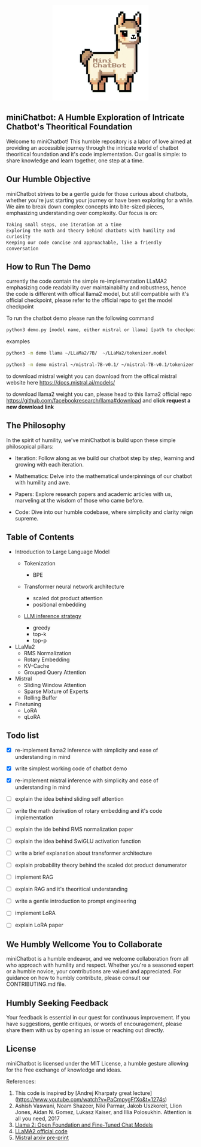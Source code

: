 <div style="text-align:center;">
<img src="https://github.com/kikirizki/miniChatbot/blob/main/minichatbot_icon.png" width="256px" height="256px">
</div>

## miniChatbot: A Humble Exploration of Intricate Chatbot's Theoritical Foundation 

Welcome to miniChatbot! This humble repository is a labor of love aimed at providing an accessible journey through the intricate world of chatbot theoritical foundation and it's code implementation. Our goal is simple: to share knowledge and learn together, one step at a time.

## Our Humble Objective

miniChatbot strives to be a gentle guide for those curious about chatbots, whether you're just starting your journey or have been exploring for a while. We aim to break down complex concepts into bite-sized pieces, emphasizing understanding over complexity. Our focus is on:

    Taking small steps, one iteration at a time
    Exploring the math and theory behind chatbots with humility and curiosity
    Keeping our code concise and approachable, like a friendly conversation


## How to Run The Demo
currently the code contain the simple re-implementation LLaMA2 emphasizing code readability over maintainability and robustness, hence the code is different with offical llama2 model, but still compatible with it's official checkpoint, please refer to the official repo to get the model checkpoint

To run the chatbot demo please run the following command

```bash
python3 demo.py [model name, either mistral or llama] [path to checkpoint directory]  [path to tokenizer weight]
```
examples
```bash
python3 -m demo llama ~/LLaMa2/7B/  ~/LLaMa2/tokenizer.model
```
```bash
python3 -m demo mistral ~/mistral-7B-v0.1/ ~/mistral-7B-v0.1/tokenizer.model
```
to download mistral weight you can download from the offical mistral website here 
https://docs.mistral.ai/models/

to download llama2 weight you can, please head to this llama2 official repo https://github.com/facebookresearch/llama#download and <b>click request a new download link</b>


## The Philosophy

In the spirit of humility, we've miniChatbot is build upon these simple philosopical pillars:

- Iteration: Follow along as we build our chatbot step by step, learning and growing with each iteration.

- Mathematics: Delve into the mathematical underpinnings of our chatbot with humility and awe.

- Papers: Explore research papers and academic articles with us, marveling at the wisdom of those who came before.

- Code: Dive into our humble codebase, where simplicity and clarity reign supreme.


## Table of Contents
- Introduction to Large Language Model
  - Tokenization
    - BPE
  - Transformer neural network architecture
    - scaled dot product attention
    - positional embedding

  - [LLM inference strategy](doc/inference_strategy.md)
    - greedy
    - top-k
    - top-p   
- LLaMa2
  - RMS Normalization
  - Rotary Embedding
  - KV-Cache
  - Grouped Query Attention
- Mistral
  - Sliding Window Attention
  - Sparse Mixture of Experts
  - Rolling Buffer
- Finetuning
  - LoRA
  - qLoRA  

## Todo list

- [x] re-implement llama2 inference with simplicity and ease of understanding in mind
- [x] write simplest working code of chatbot demo
- [x] re-implement mistral inference with simplicity and ease of understanding in mind
- [ ] explain the idea behind sliding self attention 
- [ ] write the math derivation of rotary embedding and it's code implementation
- [ ] explain the ide behind RMS normalization paper
- [ ] explain the idea behind SwiGLU activation function
- [ ] write a brief explanation about transformer architecture
- [ ] explain probability theory behind the scaled dot product denumerator 
- [ ] implement RAG
- [ ] explain RAG and it's theoritical understanding
- [ ] write a gentle introduction to prompt engineering
- [ ] implement LoRA
- [ ] explain LoRA paper


## We Humbly Wellcome You to Collaborate

miniChatbot is a humble endeavor, and we welcome collaboration from all who approach with humility and respect. Whether you're a seasoned expert or a humble novice, your contributions are valued and appreciated. For guidance on how to humbly contribute, please consult our CONTRIBUTING.md file.

## Humbly Seeking Feedback


Your feedback is essential in our quest for continuous improvement. If you have suggestions, gentle critiques, or words of encouragement, please share them with us by opening an issue or reaching out directly.

## License

miniChatbot is licensed under the MIT License, a humble gesture allowing for the free exchange of knowledge and ideas.



References:
1. This code is inspired by [Andrej Kharpaty great lecture] (https://www.youtube.com/watch?v=PaCmpygFfXo&t=1274s)
2. Ashish Vaswani, Noam Shazeer, Niki Parmar, Jakob Uszkoreit, Llion Jones, Aidan N. Gomez, Lukasz Kaiser,
and Illia Polosukhin. Attention is all you need, 2017
3. [Llama 2: Open Foundation and Fine-Tuned Chat Models](https://z-p3-scontent.fcgk9-1.fna.fbcdn.net/v/t39.2365-6/10000000_662098952474184_2584067087619170692_n.pdf?_nc_cat=105&ccb=1-7&_nc_sid=3c67a6&_nc_ohc=40Urht-bf6sAX_7tNsr&_nc_ht=z-p3-scontent.fcgk9-1.fna&oh=00_AfBM6t7ZeFdtOr6Dixq8qjDQMcDGMNb8DssqyMkZyvyzSQ&oe=65D7367F)
4. [LLaMA2 official code](https://github.com/facebookresearch/llama)
5. [Mistral arxiv pre-print](https://arxiv.org/abs/2310.06825)

